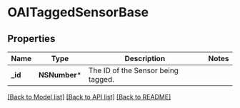# OAITaggedSensorBase

## Properties
Name | Type | Description | Notes
------------ | ------------- | ------------- | -------------
**_id** | **NSNumber*** | The ID of the Sensor being tagged. | 

[[Back to Model list]](../README.md#documentation-for-models) [[Back to API list]](../README.md#documentation-for-api-endpoints) [[Back to README]](../README.md)


